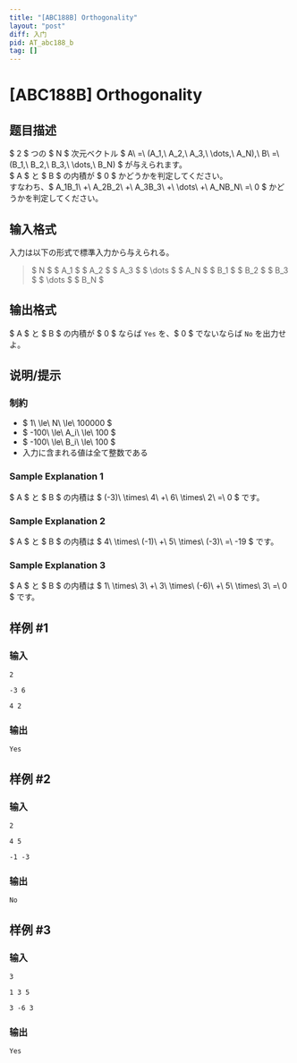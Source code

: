 ```yaml
---
title: "[ABC188B] Orthogonality"
layout: "post"
diff: 入门
pid: AT_abc188_b
tag: []
---
```


# [ABC188B] Orthogonality

## 题目描述

[problemUrl]: https://atcoder.jp/contests/abc188/tasks/abc188_b

$ 2 $ つの $ N $ 次元ベクトル $ A\ =\ (A_1,\ A_2,\ A_3,\ \dots,\ A_N),\ B\ =\ (B_1,\ B_2,\ B_3,\ \dots,\ B_N) $ が与えられます。  
 $ A $ と $ B $ の内積が $ 0 $ かどうかを判定してください。  
 すなわち、$ A_1B_1\ +\ A_2B_2\ +\ A_3B_3\ +\ \dots\ +\ A_NB_N\ =\ 0 $ かどうかを判定してください。

## 输入格式

入力は以下の形式で標準入力から与えられる。

> $ N $ $ A_1 $ $ A_2 $ $ A_3 $ $ \dots $ $ A_N $ $ B_1 $ $ B_2 $ $ B_3 $ $ \dots $ $ B_N $

## 输出格式

$ A $ と $ B $ の内積が $ 0 $ ならば `Yes` を、$ 0 $ でないならば `No` を出力せよ。

## 说明/提示

### 制約

- $ 1\ \le\ N\ \le\ 100000 $
- $ -100\ \le\ A_i\ \le\ 100 $
- $ -100\ \le\ B_i\ \le\ 100 $
- 入力に含まれる値は全て整数である

### Sample Explanation 1

$ A $ と $ B $ の内積は $ (-3)\ \times\ 4\ +\ 6\ \times\ 2\ =\ 0 $ です。

### Sample Explanation 2

$ A $ と $ B $ の内積は $ 4\ \times\ (-1)\ +\ 5\ \times\ (-3)\ =\ -19 $ です。

### Sample Explanation 3

$ A $ と $ B $ の内積は $ 1\ \times\ 3\ +\ 3\ \times\ (-6)\ +\ 5\ \times\ 3\ =\ 0 $ です。

## 样例 #1

### 输入

```
2
-3 6
4 2
```

### 输出

```
Yes
```

## 样例 #2

### 输入

```
2
4 5
-1 -3
```

### 输出

```
No
```

## 样例 #3

### 输入

```
3
1 3 5
3 -6 3
```

### 输出

```
Yes
```

